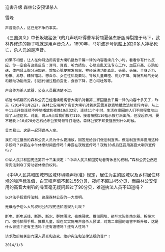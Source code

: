 迫害升级 森林公安预谋杀人

雪峰


    声音能杀人，这已是不争的事实。

   《三国演义》中长坂坡猛张飞的几声吼吓得曹军将领夏侯杰肝胆碎裂撞于马下，武林界修炼的狮子吼就是用声音杀人。1890年，马尔波罗号帆船上的20多人神秘死亡，杀人元凶是声音。

    如果不相信，让人在你耳边用高音大喇叭播放千篇一律的内容连续几个小时，看看你有什么反应，你一定会有这些反应：耳鸣、耳聋、听力损伤、心烦意乱无法专心工作、血压升高、心跳加速、体内肾上腺分泌加速、增加心肌梗塞发病率、神经系统功能紊乱、头晕、头痛、全身乏力、恐惧、易怒、精神错乱、想自杀、女性性机能紊乱、导致儿童聋哑、视力下降、胃肠系统的分泌和蠕动功能改变，引起代谢过程的变化，食欲下降，恶心呕吐等等。

    声音作为杀人武器，公安人员最清楚不过。

    临沧市临翔区的森林公安已经连续用高音大喇叭对着第二家园播放千篇一律的内容十多天了，昨天（2014年1月2日），森林公安用两个高音大喇叭对着家园震耳欲聋地播放法制宣传内容，从上午11点开始连续不停地播放到夜晚10点32分，连续11个小时，生活在家园的人们不同程度地出现了上述症状。对此，晚上9点后我们拨打110，接着按照110指示拨打派出所，但没起作用，要不是晚上10点20分左右给市公安局领导打电话，森林公安不知要播放到什么时候。

    显而易见，这是一起预谋杀人案。

    我们问过播放的森林公安人员为什么要播放，回答是给我们做法制宣传。做法制宣传非要用这种手段吗？非要在中午休息时间宣传吗？非要在夜晚宣传吗？夜晚10点后还要用高音大喇叭宣传吗？ 

    中华人民共和国宪法第四十三条规定：“中华人民共和国劳动者有休息的权利。”森林公安公然违背宪法剥夺了劳动者休息的权利。

   《中华人民共和国城市区域环境噪声标准》规定，居住为主的区域以及乡村居住环境的噪声标准值，白天噪声值不超过55分贝，夜间不超过45分贝，而森林公安使用的高音大喇叭的噪音毫无疑问超过了90分贝，难道执法人员不知道吗？

    以非法手段宣传法制，这是森林公安的一大发明。

    是谁给予这么大的权利公然视宪法和法规为儿戏？

    断电、断电话线、断路、断水、群体围攻、夜晚骚扰、推倒围墙、砸坏太阳能热水器、拆掉大门、强抢拍照手机、推搡儿童，现在又实施用声音杀人预谋，对第二家园的迫害不断升级，这是什么世道？还有王法吗？还有道德吗？还有人性吗？

    请求政府相关部门深入调查和追究，维护宪法和法律法规的尊严！

    2014/1/3 



